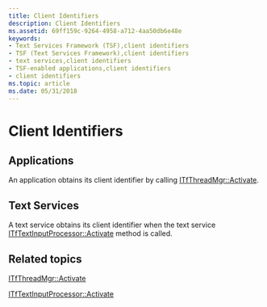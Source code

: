 ```yaml
---
title: Client Identifiers
description: Client Identifiers
ms.assetid: 69ff159c-9264-4958-a712-4aa50db6e48e
keywords:
- Text Services Framework (TSF),client identifiers
- TSF (Text Services Framework),client identifiers
- text services,client identifiers
- TSF-enabled applications,client identifiers
- client identifiers
ms.topic: article
ms.date: 05/31/2018
---
```


# Client Identifiers

## Applications

An application obtains its client identifier by calling [ITfThreadMgr::Activate](/windows/desktop/api/Msctf/nf-msctf-itfthreadmgr-activate).

## Text Services

A text service obtains its client identifier when the text service [ITfTextInputProcessor::Activate](/windows/desktop/api/Msctf/nf-msctf-itftextinputprocessor-activate) method is called.

## Related topics

<dl> <dt>

[ITfThreadMgr::Activate](/windows/desktop/api/Msctf/nf-msctf-itfthreadmgr-activate)
</dt> <dt>

[ITfTextInputProcessor::Activate](/windows/desktop/api/Msctf/nf-msctf-itftextinputprocessor-activate)
</dt> </dl>

 

 




